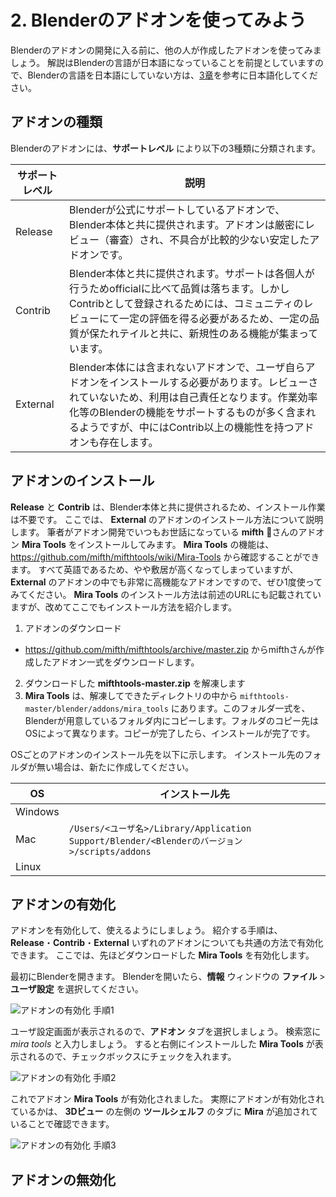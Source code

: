 # 2. Blenderのアドオンを使ってみよう

Blenderのアドオンの開発に入る前に、他の人が作成したアドオンを使ってみましょう。
解説はBlenderの言語が日本語になっていることを前提としていますので、Blenderの言語を日本語にしていない方は、[3章](03_Prepare_Add-on_development_environment)を参考に日本語化してください。

## アドオンの種類

Blenderのアドオンには、**サポートレベル** により以下の3種類に分類されます。

|サポートレベル|説明|
|---|---|
|Release|Blenderが公式にサポートしているアドオンで、Blender本体と共に提供されます。アドオンは厳密にレビュー（審査）され、不具合が比較的少ない安定したアドオンです。|
|Contrib|Blender本体と共に提供されます。サポートは各個人が行うためofficialに比べて品質は落ちます。しかしContribとして登録されるためには、コミュニティのレビューにて一定の評価を得る必要があるため、一定の品質が保たれテイルと共に、新規性のある機能が集まっています。|
|External|Blender本体には含まれないアドオンで、ユーザ自らアドオンをインストールする必要があります。レビューされていないため、利用は自己責任となります。作業効率化等のBlenderの機能をサポートするものが多く含まれるようですが、中にはContrib以上の機能性を持つアドオンも存在します。|

## アドオンのインストール

**Release** と **Contrib** は、Blender本体と共に提供されるため、インストール作業は不要です。
ここでは、 **External** のアドオンのインストール方法について説明します。
筆者がアドオン開発でいつもお世話になっている **mifth** さんのアドオン **Mira Tools** をインストールしてみます。
**Mira Tools** の機能は、 https://github.com/mifth/mifthtools/wiki/Mira-Tools から確認することができます。
すべて英語であるため、やや敷居が高くなってしまっていますが、 **External** のアドオンの中でも非常に高機能なアドオンですので、ぜひ1度使ってみてください。
**Mira Tools** のインストール方法は前述のURLにも記載されていますが、改めてここでもインストール方法を紹介します。

1. アドオンのダウンロード
  * https://github.com/mifth/mifthtools/archive/master.zip からmifthさんが作成したアドオン一式をダウンロードします。
2. ダウンロードした **mifthtools-master.zip** を解凍します
3. **Mira Tools** は、解凍してできたディレクトリの中から ```mifthtools-master/blender/addons/mira_tools``` にあります。このフォルダ一式を、Blenderが用意しているフォルダ内にコピーします。フォルダのコピー先はOSによって異なります。コピーが完了したら、インストールが完了です。

OSごとのアドオンのインストール先を以下に示します。
インストール先のフォルダが無い場合は、新たに作成してください。

|OS|インストール先|
|---|---|
|Windows||
|Mac|```/Users/<ユーザ名>/Library/Application Support/Blender/<Blenderのバージョン>/scripts/addons```|
|Linux||


## アドオンの有効化

アドオンを有効化して、使えるようにしましょう。
紹介する手順は、 **Release**・**Contrib**・**External** いずれのアドオンについても共通の方法で有効化できます。
ここでは、先ほどダウンロードした **Mira Tools** を有効化します。

最初にBlenderを開きます。
Blenderを開いたら、**情報** ウィンドウの **ファイル** > **ユーザ設定** を選択してください。

![アドオンの有効化 手順1](https://dl.dropboxusercontent.com/s/9it3p8rth2heyqi/enable_add-on_1.png "アドオン有効化 手順1")

ユーザ設定画面が表示されるので、**アドオン** タブを選択しましょう。
検索窓に *mira tools* と入力しましょう。
すると右側にインストールした **Mira Tools** が表示されるので、チェックボックスにチェックを入れます。

![アドオンの有効化 手順2](https://dl.dropboxusercontent.com/s/k4xq9zyhk0hbivp/enable_add-on_2.png "アドオン有効化 手順2")

これでアドオン **Mira Tools** が有効化されました。
実際にアドオンが有効化されているかは、 **3Dビュー** の左側の **ツールシェルフ** のタブに **Mira** が追加されていることで確認できます。

![アドオンの有効化 手順3](https://dl.dropboxusercontent.com/s/qqvxodqbs67yy45/enable_add-on_3.png "アドオン有効化 手順3")

## アドオンの無効化
